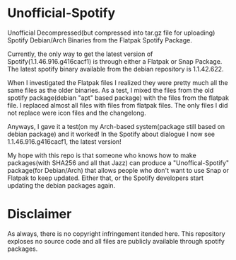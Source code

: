 # Unofficial-Spotify
Unofficial Decompressed(but compressed into tar.gz file for uploading) Spotify Debian/Arch Binaries from the Flatpak Spotify Package.

Currently, the only way to get the latest version of Spotify(1.1.46.916.g416cacf1) is through either a Flatpak or Snap Package. The latest spotify binary available from the debian repository is 1.1.42.622.

When I investigated the Flatpak files I realized they were pretty much all the same files as the older binaries. As a test, I mixed the files from the old spotify package(debian "apt" based package) with the files from the flatpak file. I replaced almost all files with files from flatpak files. The only files I did not replace were icon files and the changelong.

Anyways, I gave it a test(on my Arch-based system(package still based on debian package) and it worked!
In the Spotify about dialogue I now see 1.1.46.916.g416cacf1, the latest version!

My hope with this repo is that someone who knows how to make packages(with SHA256 and all that Jazz) can produce a "Unoffical-Spotify" package(for Debian/Arch) that allows people who don't want to use Snap or Flatpak to keep updated. Either that, or the Spotify developers start updating the debian packages again.

# Disclaimer
As always, there is no copyright infringement itended here. This repository exploses no source code and all files are publicly available through spotify packages.
